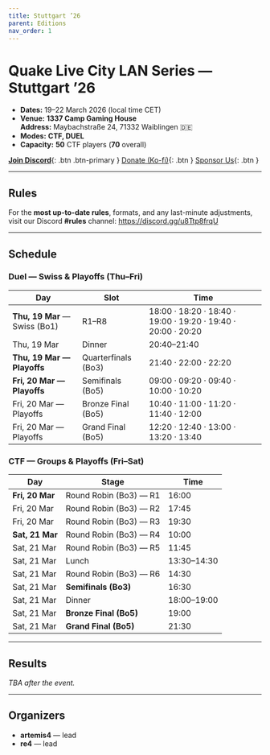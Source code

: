 ```yaml
---
title: Stuttgart ’26
parent: Editions
nav_order: 1
---
```

# Quake Live City LAN Series — Stuttgart ’26

- **Dates:** 19–22 March 2026 (local time CET)
- **Venue:** **1337 Camp Gaming House**  
  **Address:** Maybachstraße 24, 71332 Waiblingen 🇩🇪
- **Modes:** **CTF, DUEL**
- **Capacity:** **50** CTF players (**70** overall)

[**Join Discord**](https://discord.gg/u8Ttp8frqU){: .btn .btn-primary }
[Donate (Ko-fi)](https://ko-fi.com/lanst2025){: .btn }
[Sponsor Us](sponsors.html#become-a-sponsor){: .btn }

---
## Rules
For the **most up-to-date rules**, formats, and any last-minute adjustments, visit our Discord **#rules** channel: <https://discord.gg/u8Ttp8frqU>

---
## Schedule

### Duel — Swiss & Playoffs (Thu–Fri)

| Day | Slot | Time |
|---|---|---|
| **Thu, 19 Mar** — Swiss (Bo1) | R1–R8 | 18:00 · 18:20 · 18:40 · 19:00 · 19:20 · 19:40 · 20:00 · 20:20 |
| Thu, 19 Mar | Dinner | 20:40–21:40 |
| **Thu, 19 Mar — Playoffs** | Quarterfinals (Bo3) | 21:40 · 22:00 · 22:20 |
| **Fri, 20 Mar — Playoffs** | Semifinals (Bo5) | 09:00 · 09:20 · 09:40 · 10:00 · 10:20 |
| Fri, 20 Mar — Playoffs | Bronze Final (Bo5) | 10:40 · 11:00 · 11:20 · 11:40 · 12:00 |
| Fri, 20 Mar — Playoffs | Grand Final (Bo5) | 12:20 · 12:40 · 13:00 · 13:20 · 13:40 |

### CTF — Groups & Playoffs (Fri–Sat)

| Day | Stage | Time |
|---|---|---|
| **Fri, 20 Mar** | Round Robin (Bo3) — R1 | 16:00 |
| Fri, 20 Mar | Round Robin (Bo3) — R2 | 17:45 |
| Fri, 20 Mar | Round Robin (Bo3) — R3 | 19:30 |
| **Sat, 21 Mar** | Round Robin (Bo3) — R4 | 10:00 |
| Sat, 21 Mar | Round Robin (Bo3) — R5 | 11:45 |
| Sat, 21 Mar | Lunch | 13:30–14:30 |
| Sat, 21 Mar | Round Robin (Bo3) — R6 | 14:30 |
| Sat, 21 Mar | **Semifinals (Bo3)** | 16:30 |
| Sat, 21 Mar | Dinner | 18:00–19:00 |
| Sat, 21 Mar | **Bronze Final (Bo5)** | 19:00 |
| Sat, 21 Mar | **Grand Final (Bo5)** | 21:30 |

---
## Results
*TBA after the event.*

---
## Organizers
- **artemis4** — lead
- **re4** — lead
